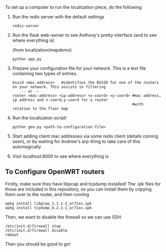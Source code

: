 To set up a computer to run the localization piece, do the following


1. Run the redis server with the default settings
    
    ```
    redis-server
    ```


2. Run the flask web-server to see Anthony's pretty interface (and to see where everything is)

    (from localization/mapdemo)
    
    ```
    python app.py
    ```

3. Prepare your configuration file for your network. This is a text file containing two types of entries.
   
    ```
    bssid <mac-address>   #identifies the BSSID for one of the routers on your network. This assists in filtering
        -- or --
    router <mac-address> <ip-address> <x-coord> <y-coord> #mac address, ip address and x-coord,y-coord for a router
                                                          #with relation to the floor map

    ```

4. Run the localization script!

    ```
    python geo.py <path-to-configuration-file>
    ```

5. Start adding client mac addresses via some redis client (details coming soon), or by waiting for Andrew's arp-thing
   to take care of this automagically


6. Visit localhost:8000 to see where everything is



## To Configure OpenWRT routers 

Firstly, make sure they have libpcap and tcpdump installed! The .ipk files for those are included in this repository, so you can 
install them by copying them over to the router, and then running

```
opkg install libpcap_1.1.1-2_ar71xx.ipk
opkg install tcpdump_4.2.1-1_ar71xx.ipk
```

Then, we want to disable the firewall so we can use SSH:

```
/etc/init.d/firewall stop
/etc/init.d/firewall disable
reboot
```

Then you should be good to go!
